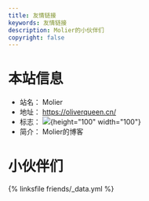 ```yaml
---
title: 友情链接
keywords: 友情链接
description: Molier的小伙伴们
copyright: false
---
```


# 本站信息
- 站名： Molier
- 地址： https://oliverqueen.cn/
- 标志： ![](https://tva1.sinaimg.cn/large/e6c9d24egy1h6c2x0yt5ij20rs0rs77g.jpg){height="100" width="100"}
- 简介： Molier的博客


# 小伙伴们
{% linksfile friends/_data.yml %}

